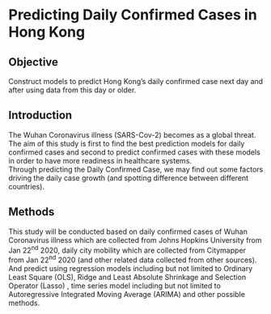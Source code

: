 # Predicting Daily Confirmed Cases in Hong Kong
## Objective
Construct models to predict Hong Kong’s daily confirmed case next day and after using data from this day or older.
## Introduction
The Wuhan Coronavirus illness (SARS-Cov-2) becomes as a global threat. The aim of this study is first to find the best prediction models for daily confirmed cases and second to predict confirmed cases with these models in order to have more readiness in healthcare systems.<br/>
Through predicting the Daily Confirmed Case, we may find out some factors driving the daily case growth (and spotting difference between different countries).
## Methods
This study will be conducted based on daily confirmed cases of Wuhan Coronavirus illness which are collected from Johns Hopkins University from Jan 22<sup>nd</sup> 2020, daily city mobility which are collected from Citymapper from Jan 22<sup>nd</sup> 2020 (and other related data collected from other sources). And predict using regression models including but not limited to Ordinary Least Square (OLS), Ridge and Least Absolute Shrinkage and Selection Operator (Lasso) , time series model including but not limited to Autoregressive Integrated Moving Average (ARIMA) and other possible methods.
